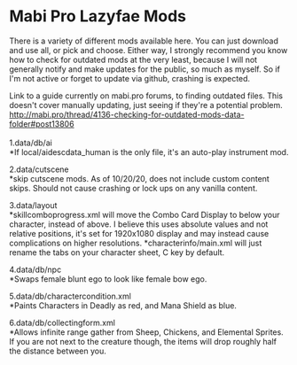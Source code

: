 # Mabi Pro Lazyfae Mods
 
There is a variety of different mods available here.  You can just download and use all, or pick and choose.  Either way, I strongly recommend you know how to check for outdated mods at the very least, because I will not generally notify and make updates for the public, so much as myself.  So if I'm not active or forget to update via github, crashing is expected.

Link to a guide currently on mabi.pro forums, to finding outdated files.  This doesn't cover manually updating, just seeing if they're a potential problem.<br>
<http://mabi.pro/thread/4136-checking-for-outdated-mods-data-folder#post13806>
<br>
<br>
   1.data/db/ai<br>
   *If local/aidescdata_human is the only file, it's an auto-play instrument mod.

   2.data/cutscene<br>
   *skip cutscene mods.  As of 10/20/20, does not include custom content skips.  Should not cause crashing or lock ups on any vanilla content.

   3.data/layout<br>
   *skillcomboprogress.xml will move the Combo Card Display to below your character, instead of above.  I believe this uses absolute values and not relative positions, it's set for 1920x1080 display and may instead cause complications on higher resolutions.
   *characterinfo/main.xml will just rename the tabs on your character sheet, C key by default.
   
   4.data/db/npc<br>
   *Swaps female blunt ego to look like female bow ego.
   
   
   5.data/db/charactercondition.xml<br>
   *Paints Characters in Deadly as red, and Mana Shield as blue.
   
   6.data/db/collectingform.xml<br>
   *Allows infinite range gather from Sheep, Chickens, and Elemental Sprites.  If you are not next to the creature though, the items will drop roughly half the distance between you.
   
   
